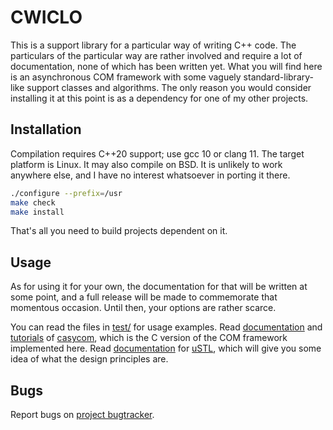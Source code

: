 # CWICLO

This is a support library for a particular way of writing C++ code.
The particulars of the particular way are rather involved and require
a lot of documentation, none of which has been written yet. What you
will find here is an asynchronous COM framework with some vaguely
standard-library-like support classes and algorithms. The only reason
you would consider installing it at this point is as a dependency for
one of my other projects.

## Installation

Compilation requires C++20 support; use gcc 10 or clang 11. The target
platform is Linux. It may also compile on BSD. It is unlikely to work
anywhere else, and I have no interest whatsoever in porting it there.

```sh
./configure --prefix=/usr
make check
make install
```

That's all you need to build projects dependent on it.

## Usage

As for using it for your own, the documentation for that will be
written at some point, and a full release will be made to commemorate
that momentous occasion. Until then, your options are rather scarce.

You can read the files in [test/](test/) for usage examples.
Read [documentation](https://msharov.github.io/casycom/)
and [tutorials](https://msharov.github.io/casycom/tutfwork.html)
of [casycom](https://github.com/msharov/casycom),
which is the C version of the COM framework implemented here.
Read [documentation](https://msharov.github.io/ustl/)
for [uSTL](https://github.com/msharov/ustl),
which will give you some idea of what the design principles are.

## Bugs

Report bugs on [project bugtracker](https://github.com/msharov/cwiclo/issues).

